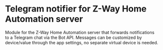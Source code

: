 # Telegram notifier for Z-Way Home Automation server
 
Module for the Z-Way Home Automation server that forwards notifications to a Telegram chat via the Bot API. Messages can be customized by device/value through the app settings, no separate virtual device is needed.
